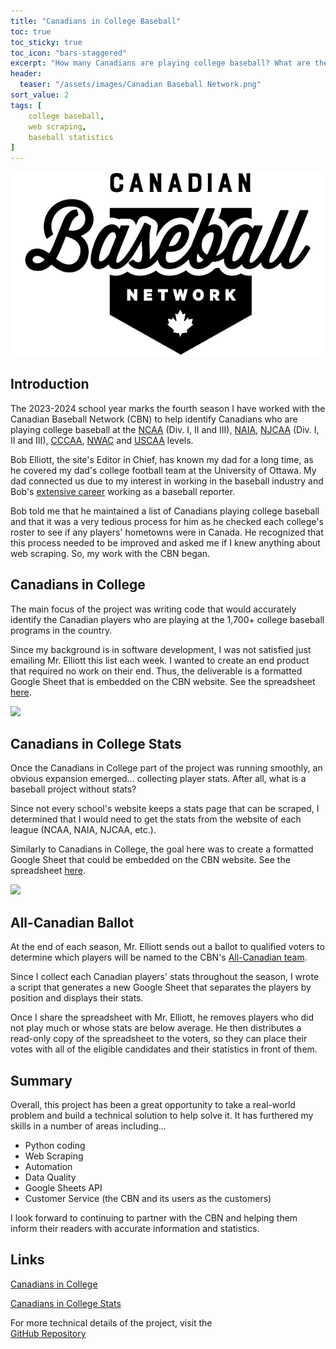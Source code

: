 ```yaml
---
title: "Canadians in College Baseball"
toc: true
toc_sticky: true
toc_icon: "bars-staggered"
excerpt: "How many Canadians are playing college baseball? What are these players' stats? The CBN can tell you because of a web-scraping project I began in 2021."
header:
  teaser: "/assets/images/Canadian Baseball Network.png"
sort_value: 2
tags: [
    college baseball,
    web scraping,
    baseball statistics
]
---
```


<img src="/assets/images/Canadian Baseball Network.png" class="project-title-image">

## Introduction
The 2023-2024 school year marks the fourth season I have worked with the Canadian Baseball Network (CBN) to help identify Canadians who are playing college baseball at the [NCAA](https://web3.ncaa.org/directory/memberList?type=12&sportCode=MBA) (Div. I, II and III), [NAIA](https://naiastats.prestosports.com/sports/bsb/2023-24/teams), [NJCAA](https://www.njcaa.org/sports/bsb/teams) (Div. I, II and III), [CCCAA](https://www.cccaasports.org/sports/bsb/2023-24/teams), [NWAC](https://nwacsports.com/sports/bsb/2023-24/teams) and [USCAA](https://uscaa.prestosports.com/sports/bsb/2023-24/teams) levels. 

Bob Elliott, the site's Editor in Chief, has known my dad for a long time, as he covered my dad's college football team at the University of Ottawa. My dad connected us due to my interest in working in the baseball industry and Bob's [extensive career](https://en.wikipedia.org/wiki/Bob_Elliott_(sportswriter)) working as a baseball reporter.

Bob told me that he maintained a list of Canadians playing college baseball and that it was a very tedious process for him as he checked each college's roster to see if any players' hometowns were in Canada. He recognized that this process needed to be improved and asked me if I knew anything about web scraping. So, my work with the CBN began.

## Canadians in College
The main focus of the project was writing code that would accurately identify the Canadian players who are playing at the 1,700+ college baseball programs in the country.

Since my background is in software development, I was not satisfied just emailing Mr. Elliott this list each week. I wanted to create an end product that required no work on their end. Thus, the deliverable is a formatted Google Sheet that is embedded on the CBN website. See the spreadsheet [here](https://www.canadianbaseballnetwork.com/canadian-baseball-network-canadians-in-college).

<img src="https://docs.google.com/drawings/d/e/2PACX-1vRD3IaTaUDLiaXbn-ghC1xvHSwAVz9-kXSK7GLJ7m-1JuP4E-w-ZSVKlWMoi0MTVoerhtUjLvnVSw7Q/pub?w=974&h=717">

## Canadians in College Stats
Once the Canadians in College part of the project was running smoothly, an obvious expansion emerged... collecting player stats. After all, what is a baseball project without stats?

Since not every school's website keeps a stats page that can be scraped, I determined that I would need to get the stats from the website of each league (NCAA, NAIA, NJCAA, etc.).

Similarly to Canadians in College, the goal here was to create a formatted Google Sheet that could be embedded on the CBN website. See the spreadsheet [here](https://www.canadianbaseballnetwork.com/canadians-in-college-stats).

<img src="https://docs.google.com/drawings/d/e/2PACX-1vTVl8VsKx2_3d5M3Q4hO8NY7zunjbQpxtdlHD5a2cQqDSwYrS1w1k8iqs4mkVeZ9RaUx2T7Uu9JqOr4/pub?w=973&h=731">

## All-Canadian Ballot
At the end of each season, Mr. Elliott sends out a ballot to qualified voters to determine which players will be named to the CBN's [All-Canadian team](https://www.canadianbaseballnetwork.com/all-canadian-college-team).

Since I collect each Canadian players' stats throughout the season, I wrote a script that generates a new Google Sheet that separates the players by position and displays their stats.

Once I share the spreadsheet with Mr. Elliott, he removes players who did not play much or whose stats are below average. He then distributes a read-only copy of the spreadsheet to the voters, so they can place their votes with all of the eligible candidates and their statistics in front of them.

## Summary
Overall, this project has been a great opportunity to take a real-world problem and build a technical solution to help solve it. It has furthered my skills in a number of areas including...
- Python coding
- Web Scraping
- Automation
- Data Quality
- Google Sheets API
- Customer Service (the CBN and its users as the customers)

I look forward to continuing to partner with the CBN and helping them inform their readers with accurate information and statistics.

## Links
<a href="https://www.canadianbaseballnetwork.com/canadian-baseball-network-canadians-in-college"><i class="fa-solid fa-arrow-up-right-from-square"></i><span class="external-link-label">Canadians in College</span></a>

<a href="https://www.canadianbaseballnetwork.com/canadians-in-college-stats"><i class="fa-solid fa-arrow-up-right-from-square"></i><span class="external-link-label">Canadians in College Stats</span></a>

For more technical details of the project, visit the<br>
<a href="https://github.com/peteb206/canadians-in-college-baseball"><i class="fab fa-fw fa-github"></i><span class="label">GitHub Repository</span></a>